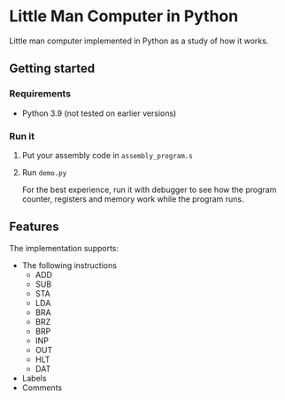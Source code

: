 # Little Man Computer in Python

Little man computer implemented in Python as a study of how it works.

## Getting started

### Requirements

* Python 3.9 (not tested on earlier versions)

### Run it

1. Put your assembly code in `assembly_program.s`

2. Run `demo.py`

   For the best experience, 
   run it with debugger to see how the program counter, registers and memory work 
   while the program runs. 
   

## Features

The implementation supports:

* The following instructions
    * ADD
    * SUB
    * STA
    * LDA
    * BRA
    * BRZ
    * BRP
    * INP
    * OUT
    * HLT
    * DAT
* Labels
* Comments